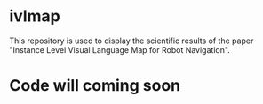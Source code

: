 # ivlmap
This repository is used to display the scientific results of the paper "Instance Level Visual Language Map for Robot Navigation".

# Code will coming soon
